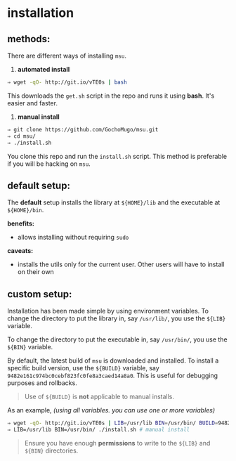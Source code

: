 
# installation

## methods:

There are different ways of installing `msu`.

1. **automated install**

  ```bash
  ⇒ wget -qO- http://git.io/vTE0s | bash
  ```

  This downloads the `get.sh` script in the repo and runs it using **bash**. It's easier and faster.

1. **manual install**

  ```bash
  ⇒ git clone https://github.com/GochoMugo/msu.git
  ⇒ cd msu/
  ⇒ ./install.sh
  ```

  You clone this repo and run the `install.sh` script. This method is preferable if you will be hacking on `msu`.


## default setup:

The **default** setup installs the library at `${HOME}/lib` and the executable at `${HOME}/bin`.

**benefits:**

* allows installing without requiring `sudo`


**caveats:**

* installs the utils only for the current user. Other users will have to install on their own


## custom setup:

Installation has been made simple by using environment variables. To change the directory to put the library in, say `/usr/lib/`, you use the `${LIB}` variable.

To change the directory to put the executable in, say `/usr/bin/`, you use the `${BIN}` variable.

By default, the latest build of `msu` is downloaded and installed. To install a specific build version, use the `${BUILD}` variable, say `9482e161c974bc0cebf823fc0fe8a3caed14a8a0`. This is useful for debugging purposes and rollbacks.

> Use of `${BUILD}` is **not** applicable to manual installs.

As an example, *(using all variables. you can use one or more variables)*

```bash
⇒ wget -qO- http://git.io/vTE0s | LIB=/usr/lib BIN=/usr/bin/ BUILD=9482e161c974bc0cebf823fc0fe8a3caed14a8a0 bash # automated install
⇒ LIB=/usr/lib BIN=/usr/bin/ ./install.sh # manual install
```

> Ensure you have enough **permissions** to write to the `${LIB}` and `${BIN}` directories.
